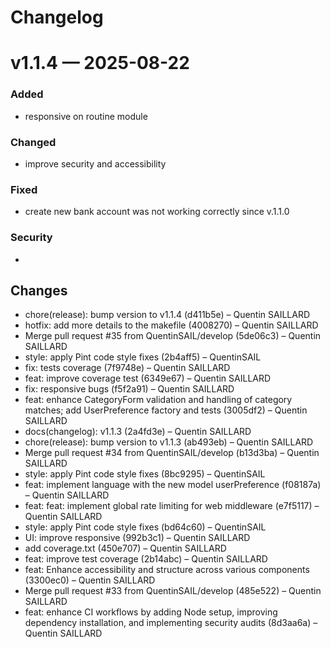 # Changelog

# v1.1.4 — 2025-08-22

### Added
- responsive on routine module
### Changed
- improve security and accessibility
### Fixed
- create new bank account was not working correctly since v.1.1.0
### Security
- 

## Changes
* chore(release): bump version to v1.1.4 (d411b5e) – Quentin SAILLARD
* hotfix: add more details to the makefile (4008270) – Quentin SAILLARD
* Merge pull request #35 from QuentinSAIL/develop (5de06c3) – Quentin SAILLARD
* style: apply Pint code style fixes (2b4aff5) – QuentinSAIL
* fix: tests coverage (7f9748e) – Quentin SAILLARD
* feat: improve coverage test (6349e67) – Quentin SAILLARD
* fix: responsive bugs (f5f2a91) – Quentin SAILLARD
* feat: enhance CategoryForm validation and handling of category matches; add UserPreference factory and tests (3005df2) – Quentin SAILLARD
* docs(changelog): v1.1.3 (2a4fd3e) – Quentin SAILLARD
* chore(release): bump version to v1.1.3 (ab493eb) – Quentin SAILLARD
* Merge pull request #34 from QuentinSAIL/develop (b13d3ba) – Quentin SAILLARD
* style: apply Pint code style fixes (8bc9295) – QuentinSAIL
* feat: implement language with the new model userPreference (f08187a) – Quentin SAILLARD
* feat: feat: implement global rate limiting for web middleware (e7f5117) – Quentin SAILLARD
* style: apply Pint code style fixes (bd64c60) – QuentinSAIL
* UI: improve responsive (992b3c1) – Quentin SAILLARD
* add coverage.txt (450e707) – Quentin SAILLARD
* feat: improve test coverage (2b14abc) – Quentin SAILLARD
* feat: Enhance accessibility and structure across various components (3300ec0) – Quentin SAILLARD
* Merge pull request #33 from QuentinSAIL/develop (485e522) – Quentin SAILLARD
* feat: enhance CI workflows by adding Node setup, improving dependency installation, and implementing security audits (8d3aa6a) – Quentin SAILLARD

